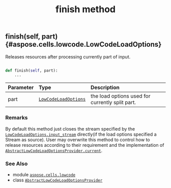 ﻿---
title: finish method
second_title: Aspose.Cells for Python via .NET API References
description: 
type: docs
weight: 20
url: /aspose.cells.lowcode/abstractlowcodeloadoptionsprovider/finish/
is_root: false
---

## finish(self, part) {#aspose.cells.lowcode.LowCodeLoadOptions}

Releases resources after processing currently part of input.



```python

def finish(self, part):
    ...
```


| Parameter | Type | Description |
| :- | :- | :- |
| part | [`LowCodeLoadOptions`](/cells/python-net/aspose.cells.lowcode/lowcodeloadoptions) | the load options used for currently split part. |
### Remarks

By default this method just closes the stream specified by the
[`LowCodeLoadOptions.input_stream`](/cells/python-net/aspose.cells.lowcode/lowcodeloadoptions#input_stream) directly(if the load options
specified a Stream as source).
User may overwrite this method to control how to release resources
according to their requirement and the implementation of
[`AbstractLowCodeLoadOptionsProvider.current`](/cells/python-net/aspose.cells.lowcode/abstractlowcodeloadoptionsprovider#current).


### See Also
* module [`aspose.cells.lowcode`](../../)
* class [`AbstractLowCodeLoadOptionsProvider`](/cells/python-net/aspose.cells.lowcode/abstractlowcodeloadoptionsprovider)
